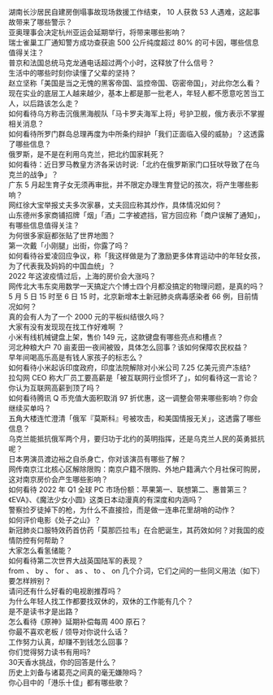 湖南长沙居民自建房倒塌事故现场救援工作结束， 10 人获救 53 人遇难，这起事故带来了哪些警示？  
亚奥理事会决定杭州亚运会延期举行，将带来哪些影响？  
瑞士雀巢工厂通知警方成功查获逾 500 公斤纯度超过 80% 的可卡因，哪些信息值得关注？  
普京和法国总统马克龙通电话超过两个小时，这释放了什么信号？  
生活中的哪些时刻你读懂了父辈的坚持？  
赵立坚称「美国是当之无愧的黑客帝国、监控帝国、窃密帝国」，对此你怎么看？  
现在实业的底层工人越来越少，基本上都是那一批老人，年轻人都不愿意吃苦当工人，以后路该怎么走？  
如何看待乌方称击沉俄黑海舰队「马卡罗夫海军上将」号护卫舰，俄方表示不掌握相关消息？  
如何看待所罗门群岛总理再度为中所条约辩护「我们正面临入侵的威胁」？这透露了哪些信息？  
俄罗斯，是不是在利用乌克兰，把北约国家耗死？  
如何看待：近日罗马教皇方济各采访时说:「北约在俄罗斯家门口狂吠导致了在乌克兰的战争」？  
广东 5 月起生育子女无须再审批，并不限定办理生育登记的孩次，将产生哪些影响？  
网红徐大宝举报丈夫多次家暴，丈夫回应称其炒作，具体情况如何？  
山东德州多家商铺招牌「烟」「酒」二字被遮挡，官方回应称「商户误解了通知」，有哪些信息值得关注？  
为何很多家庭都张贴了世界地图？  
第一次戴「小刚腿」出街，你露了吗？  
如何看待谷爱凌回应争议，称「我这样做是为了激励更多体育运动中的年轻女孩，为了代表我及妈妈的中国血统」？  
2022 年这波疫情过后，上海的房价会大涨吗？  
网传北大韦东奕用数学一天搞定六个博士四个月都没搞定的物理问题，是真的吗？  
5 月 5 日 15 时至 6 日 15 时，北京新增本土新冠肺炎病毒感染者 66 例，目前情况如何？  
真的会有人为了一个 2000 元的平板纠结很久吗？  
大家有没有发现现在找工作好难啊 ？  
小米有线机械键盘上架，售价 149 元，这款键盘有哪些亮点和槽点？  
河北种粮大户 70 亩麦田一夜间被毁，具体怎么回事？该如何保障农民权益？  
早年间喝高乐高是有钱人家孩子的标志么？  
如何看待小米起诉印度政府，印度法院解除对小米公司 7.25 亿美元资产冻结?  
拉勾网 CEO 称大厂员工要高薪是「被互联网行业惯坏了」，如何看待这一言论？你认为互联网高薪到顶了吗？  
如何看待腾讯 Q 币充值大面积取消 97 折优惠，这一调整会带来哪些影响？你会继续买单吗？  
五角大楼连忙澄清「俄军『莫斯科』号被攻击，和美国情报无关」，这透露了哪些信息？  
乌克兰能抵抗俄军两个月，要归功于北约的英明指挥，还是乌克兰人民的英勇抵抗呢？  
日本男演员渡边裕之自杀身亡，你对该演员有哪些了解？  
网传南京江北核心区解除限购：南京户籍不限购、外地户籍满六个月社保可购房，这对南京房价会产生哪些影响？  
如何看待 2022 年 Q1 全球 PC 市场份额：苹果第一、联想第二、惠普第三？  
《EVA》、《魔法少女小圆》这类日本动漫真的有深度和内涵吗？  
警察捡歹徒掉下的枪，为什么不直接捡，而是做一连串花里胡哨的动作？  
如何评价电影《处子之山》？  
新冠肺炎口服特效药首仿药「莫那匹拉韦」在合肥诞生，其药效如何？对我国的疫情防控有何帮助？  
大家怎么看氢储能？  
如何看待第二次世界大战英国陆军的表现？  
from 、 by 、 for 、 as 、 to 、 on 几个介词，它们之间的一些同义用法（如下）要怎样辨别？  
请问还有什么好看的电视剧推荐吗？  
为什么年轻人找工作都要找双休的，双休的工作能有几个？  
是不是读书才是出路？  
怎么看待《原神》延期补偿每周 400 原石？  
你最不喜欢老板 / 领导对你说什么话？  
工作努力认真，却赚不到钱怎么回事？  
你们觉得努力读书有用吗?  
30天香水挑战，你的回答是什么？  
历史上刘备与诸葛亮之间真的毫无嫌隙吗？  
你心目中的「港乐十佳」都有哪些歌？  
